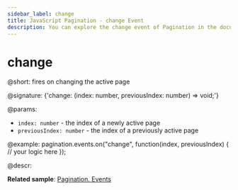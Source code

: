 ```yaml
---
sidebar_label: change
title: JavaScript Pagination - change Event 
description: You can explore the change event of Pagination in the documentation of the DHTMLX JavaScript UI library. Browse developer guides and API reference, try out code examples and live demos, and download a free 30-day evaluation version of DHTMLX Suite.
---
```


# change

@short: fires on changing the active page

@signature: {'change: (index: number, previousIndex: number) => void;'}

@params:
- `index: number` - the index of a newly active page
- `previousIndex: number` - the index of a previously active page

@example:
pagination.events.on("change", function(index, previousIndex) {
  // your logic here
});

@descr:

**Related sample**: [Pagination. Events](https://snippet.dhtmlx.com/mlrtmj7p)
